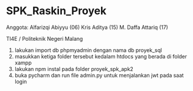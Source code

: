 # SPK_Raskin_Proyek
Anggota:
Alfarizqi Abiyyu  (06)
Kris Aditya       (15)
M. Daffa Attariq  (17)

TI4E / Politeknik Negeri Malang

1. lakukan import db phpmyadmin dengan nama db proyek_sql
2. masukkan ketiga folder tersebut kedalam htdocs yang berada di folder xampp
3. lakukan npm instal pada folder proyek_spk_apk2
4. buka pycharm dan run file admin.py untuk menjalankan jwt pada saat login
